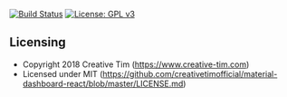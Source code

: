 [![Build Status](https://dev.azure.com/NHSDigitalIXN/Mental%20Health%20System/_apis/build/status/Frontend%20-%20CI?branchName=master)](https://dev.azure.com/NHSDigitalIXN/Mental%20Health%20System/_build/latest?definitionId=4&branchName=master) [![License: GPL v3](https://img.shields.io/badge/License-GPLv3-blue.svg)](https://www.gnu.org/licenses/gpl-3.0)


## Licensing

- Copyright 2018 Creative Tim (https://www.creative-tim.com)
- Licensed under MIT (https://github.com/creativetimofficial/material-dashboard-react/blob/master/LICENSE.md)

